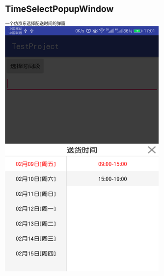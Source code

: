 # TimeSelectPopupWindow
一个仿京东选择配送时间的弹窗
<img src="./screenshots.png" width = "500" height = "800" align=center />